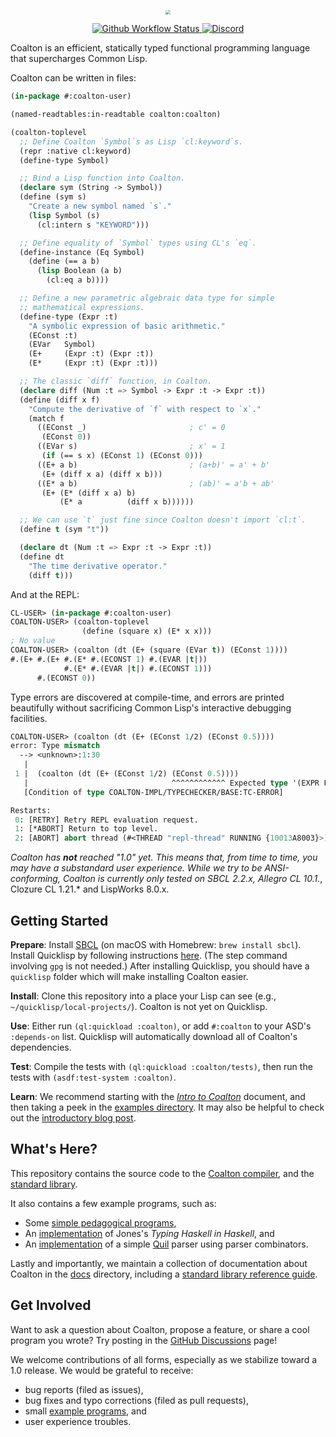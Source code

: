 <p align="center">
  <img src="docs/assets/coalton-logotype-gray.svg" style="zoom:45%;" />
</p>

<p align="center" class="badges">
  <a href="https://github.com/coalton-lang/coalton/actions/workflows/main.yml">
    <img alt="Github Workflow Status" src="https://img.shields.io/github/actions/workflow/status/coalton-lang/coalton/main.yml?branch=main" />
  </a>
  <a href="https://discord.gg/cPb6Bc4xAH">
    <img alt="Discord" src="https://img.shields.io/discord/888196168067199046?logo=discord" />
  </a>
</p>

Coalton is an efficient, statically typed functional programming language that supercharges Common Lisp.

Coalton can be written in files:

```lisp
(in-package #:coalton-user)

(named-readtables:in-readtable coalton:coalton)

(coalton-toplevel
  ;; Define Coalton `Symbol`s as Lisp `cl:keyword`s.
  (repr :native cl:keyword)
  (define-type Symbol)

  ;; Bind a Lisp function into Coalton.
  (declare sym (String -> Symbol))
  (define (sym s)
    "Create a new symbol named `s`."
    (lisp Symbol (s)
      (cl:intern s "KEYWORD")))

  ;; Define equality of `Symbol` types using CL's `eq`.
  (define-instance (Eq Symbol)
    (define (== a b)
      (lisp Boolean (a b)
        (cl:eq a b))))

  ;; Define a new parametric algebraic data type for simple
  ;; mathematical expressions.
  (define-type (Expr :t)
    "A symbolic expression of basic arithmetic."
    (EConst :t)
    (EVar   Symbol)
    (E+     (Expr :t) (Expr :t))
    (E*     (Expr :t) (Expr :t)))

  ;; The classic `diff` function, in Coalton.
  (declare diff (Num :t => Symbol -> Expr :t -> Expr :t))
  (define (diff x f)
    "Compute the derivative of `f` with respect to `x`."
    (match f
      ((EConst _)                       ; c' = 0
       (EConst 0))
      ((EVar s)                         ; x' = 1
       (if (== s x) (EConst 1) (EConst 0)))
      ((E+ a b)                         ; (a+b)' = a' + b'
       (E+ (diff x a) (diff x b)))
      ((E* a b)                         ; (ab)' = a'b + ab'
       (E+ (E* (diff x a) b)
           (E* a          (diff x b))))))

  ;; We can use `t` just fine since Coalton doesn't import `cl:t`.
  (define t (sym "t"))

  (declare dt (Num :t => Expr :t -> Expr :t))
  (define dt
    "The time derivative operator."
    (diff t)))
```

And at the REPL:

```lisp
CL-USER> (in-package #:coalton-user)
COALTON-USER> (coalton-toplevel
                (define (square x) (E* x x)))
; No value
COALTON-USER> (coalton (dt (E+ (square (EVar t)) (EConst 1))))
#.(E+ #.(E+ #.(E* #.(ECONST 1) #.(EVAR |t|))
            #.(E* #.(EVAR |t|) #.(ECONST 1)))
      #.(ECONST 0))
```

Type errors are discovered at compile-time, and errors are printed beautifully without sacrificing Common Lisp's interactive debugging facilities.

```lisp
COALTON-USER> (coalton (dt (E+ (EConst 1/2) (EConst 0.5))))
error: Type mismatch
  --> <unknown>:1:30
   |
 1 |  (coalton (dt (E+ (EConst 1/2) (EConst 0.5))))
   |                                ^^^^^^^^^^^^ Expected type '(EXPR FRACTION)' but got type '(EXPR DOUBLE-FLOAT)'
   [Condition of type COALTON-IMPL/TYPECHECKER/BASE:TC-ERROR]

Restarts:
 0: [RETRY] Retry REPL evaluation request.
 1: [*ABORT] Return to top level.
 2: [ABORT] abort thread (#<THREAD "repl-thread" RUNNING {10013A8003}>)
```

*Coalton has **not** reached "1.0" yet. This means that, from time to time, you may have a substandard user experience. While we try to be ANSI-conforming, Coalton is currently only tested on SBCL 2.2.x, Allegro CL 10.1.*, Clozure CL 1.21.* and LispWorks 8.0.x.

## Getting Started

**Prepare**: Install [SBCL](http://www.sbcl.org/platform-table.html) (on macOS with Homebrew: `brew install sbcl`). Install Quicklisp by following instructions [here](https://www.quicklisp.org/beta/#installation). (The step command involving `gpg` is not needed.) After installing Quicklisp, you should have a `quicklisp` folder which will make installing Coalton easier.

**Install**: Clone this repository into a place your Lisp can see (e.g., `~/quicklisp/local-projects/`). Coalton is not yet on Quicklisp.

**Use**: Either run `(ql:quickload :coalton)`, or add `#:coalton` to your ASD's `:depends-on` list. Quicklisp will automatically download all of Coalton's dependencies.

**Test**: Compile the tests with `(ql:quickload :coalton/tests)`, then run the tests with `(asdf:test-system :coalton)`.

**Learn**: We recommend starting with the [*Intro to Coalton*](docs/intro-to-coalton.md) document, and then taking a peek in the [examples directory](examples/). It may also be helpful to check out the [introductory blog post](https://coalton-lang.github.io/20211010-introducing-coalton/).

## What's Here?

This repository contains the source code to the [Coalton compiler](src/), and the [standard library](library/).

It also contains a few example programs, such as:

- Some [simple pedagogical programs](examples/small-coalton-programs/),
- An [implementation](examples/thih/) of Jones's *Typing Haskell in Haskell*, and
- An [implementation](examples/quil-coalton/) of a simple [Quil](https://en.wikipedia.org/wiki/Quil_(instruction_set_architecture)) parser using parser combinators.

Lastly and importantly, we maintain a collection of documentation about Coalton in the [docs](docs/) directory, including a [standard library reference guide](https://coalton-lang.github.io/reference/).

## Get Involved

Want to ask a question about Coalton, propose a feature, or share a cool program you wrote? Try posting in the [GitHub Discussions](https://github.com/coalton-lang/coalton/discussions) page!

We welcome contributions of all forms, especially as we stabilize toward a 1.0 release. We would be grateful to receive:

- bug reports (filed as issues),
- bug fixes and typo corrections (filed as pull requests),
- small [example programs](examples/small-coalton-programs/), and
- user experience troubles.

